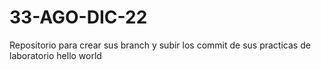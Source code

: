 # 33-AGO-DIC-22
Repositorio para crear sus branch y subir los commit de sus practicas de laboratorio
hello world 